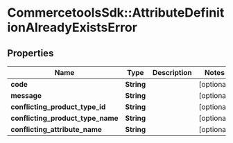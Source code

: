 # CommercetoolsSdk::AttributeDefinitionAlreadyExistsError

## Properties
Name | Type | Description | Notes
------------ | ------------- | ------------- | -------------
**code** | **String** |  | [optional] 
**message** | **String** |  | [optional] 
**conflicting_product_type_id** | **String** |  | [optional] 
**conflicting_product_type_name** | **String** |  | [optional] 
**conflicting_attribute_name** | **String** |  | [optional] 

